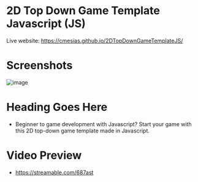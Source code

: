 # 2D Top Down Game Template Javascript (JS)

Live website: https://cmesias.github.io/2DTopDownGameTemplateJS/

# Screenshots
![image](https://user-images.githubusercontent.com/17791454/233032898-d74c7a73-d6b9-479d-b334-b7595be32d3a.png)

# Heading Goes Here
- Beginner to game development with Javascript? Start your game with this 2D top-down game template made in Javascript. 
 
# Video Preview
- https://streamable.com/687ast

